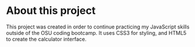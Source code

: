 # About this project

This project was created in order to continue practicing my JavaScript skills outside of the OSU coding bootcamp. It uses CSS3 for styling, and HTML5 to create the calculator interface. 
